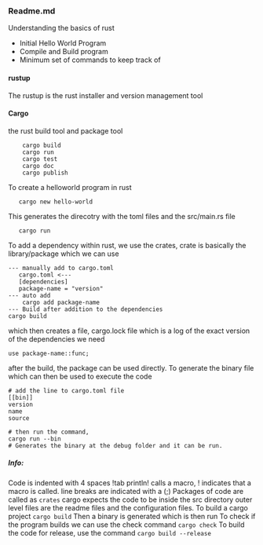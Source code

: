 ### Readme.md

Understanding the basics of rust
 - Initial Hello World Program
 - Compile and Build program
 - Minimum set of commands to keep track of


#### rustup
The rustup is the rust installer and version management tool

#### Cargo
the rust build tool and package tool
```
    cargo build
    cargo run
    cargo test
    cargo doc
    cargo publish
```
To create a helloworld program in rust
```
   cargo new hello-world
```
This generates the direcotry with the toml files and the src/main.rs file
```
   cargo run
```
To add a dependency within rust, we use the crates, crate is basically the library/package which we can use
```
--- manually add to cargo.toml
   cargo.toml <---
   [dependencies]
   package-name = "version"
--- auto add
    cargo add package-name
--- Build after addition to the dependencies
cargo build
```
which then creates a file, cargo.lock file which is a log of the exact version of the dependencies we need
```
use package-name::func;
```
after the build, the package can be used directly.
To generate the binary file which can then be used to execute the code
```
# add the line to cargo.toml file
[[bin]]
version
name
source

# then run the command, 
cargo run --bin 
# Generates the binary at the debug folder and it can be run.
```
##### Info:
Code is indented with 4 spaces !tab
println! calls a macro, ! indicates that a macro is called.
line breaks are indicated with a (;)
Packages of code are called as ```crates```
cargo expects the code to be inside the src directory
outer level files are the readme files and the configuration files.
To build a cargo project
```cargo build```
Then a binary is generated which is then run
To check if the program builds we can use the check command
``` cargo check ```
To build the code for release, use the command
``` cargo build --release ```
